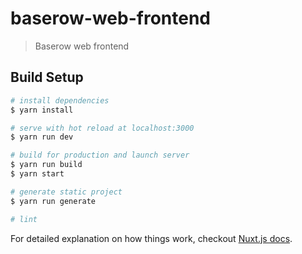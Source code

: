 # baserow-web-frontend

> Baserow web frontend

## Build Setup

``` bash
# install dependencies
$ yarn install

# serve with hot reload at localhost:3000
$ yarn run dev

# build for production and launch server
$ yarn run build
$ yarn start

# generate static project
$ yarn run generate

# lint

```

For detailed explanation on how things work, checkout [Nuxt.js docs](https://nuxtjs.org).

